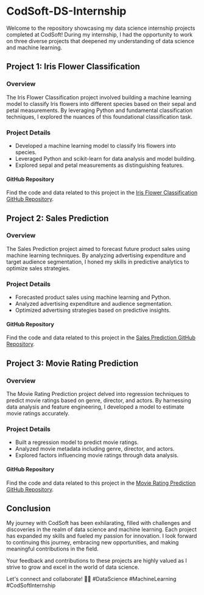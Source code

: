 # CodSoft-DS-Internship

Welcome to the repository showcasing my data science internship projects completed at CodSoft! During my internship, I had the opportunity to work on three diverse projects that deepened my understanding of data science and machine learning.

## Project 1: Iris Flower Classification

### Overview
The Iris Flower Classification project involved building a machine learning model to classify Iris flowers into different species based on their sepal and petal measurements. By leveraging Python and fundamental classification techniques, I explored the nuances of this foundational classification task.

### Project Details
- Developed a machine learning model to classify Iris flowers into species.
- Leveraged Python and scikit-learn for data analysis and model building.
- Explored sepal and petal measurements as distinguishing features.

#### GitHub Repository
Find the code and data related to this project in the [Iris Flower Classification GitHub Repository](link_to_your_repository).

## Project 2: Sales Prediction

### Overview
The Sales Prediction project aimed to forecast future product sales using machine learning techniques. By analyzing advertising expenditure and target audience segmentation, I honed my skills in predictive analytics to optimize sales strategies.

### Project Details
- Forecasted product sales using machine learning and Python.
- Analyzed advertising expenditure and audience segmentation.
- Optimized advertising strategies based on predictive insights.

#### GitHub Repository
Find the code and data related to this project in the [Sales Prediction GitHub Repository](link_to_your_repository).

## Project 3: Movie Rating Prediction

### Overview
The Movie Rating Prediction project delved into regression techniques to predict movie ratings based on genre, director, and actors. By harnessing data analysis and feature engineering, I developed a model to estimate movie ratings accurately.

### Project Details
- Built a regression model to predict movie ratings.
- Analyzed movie metadata including genre, director, and actors.
- Explored factors influencing movie ratings through data analysis.

#### GitHub Repository
Find the code and data related to this project in the [Movie Rating Prediction GitHub Repository](link_to_your_repository).

## Conclusion
My journey with CodSoft has been exhilarating, filled with challenges and discoveries in the realm of data science and machine learning. Each project has expanded my skills and fueled my passion for innovation. I look forward to continuing this journey, embracing new opportunities, and making meaningful contributions in the field.

Your feedback and contributions to these projects are highly valued as I strive to grow and excel in the world of data science.

Let's connect and collaborate! 🚀🌟 #DataScience #MachineLearning #CodSoftInternship
